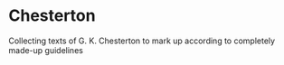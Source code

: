 # Chesterton
Collecting texts of G. K. Chesterton to mark up according to completely made-up guidelines
